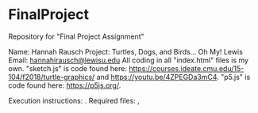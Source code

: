 # FinalProject
Repository for "Final Project Assignment"

Name: Hannah Rausch
Project: Turtles, Dogs, and Birds... Oh My!
Lewis Email: hannahirausch@lewisu.edu
All coding in all "index.html" files is my own. "sketch.js" is code found here: https://courses.ideate.cmu.edu/15-104/f2018/turtle-graphics/ and https://youtu.be/4ZPEGDa3mC4. "p5.js" is code found here: https://p5js.org/.

Execution instructions: .
Required files: , 